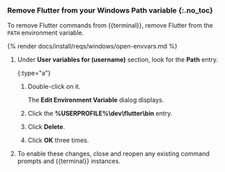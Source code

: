 
### Remove Flutter from your Windows Path variable {:.no_toc}

To remove Flutter commands from {{terminal}},
remove Flutter from the `PATH` environment variable.

{% render docs/install/reqs/windows/open-envvars.md %}

1. Under **User variables for (username)** section,
   look for the **Path** entry.

   {:type="a"}
   1. Double-click on it.

      The **Edit Environment Variable** dialog displays.

   1. Click the **%USERPROFILE%\dev\flutter\bin** entry.

   1. Click **Delete**.

   1. Click **OK** three times.

1. To enable these changes,
   close and reopen any existing command prompts and {{terminal}} instances.
